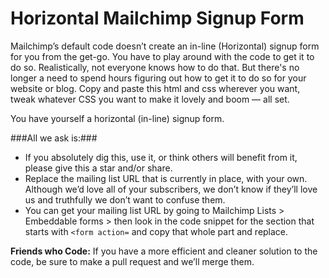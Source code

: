 Horizontal Mailchimp Signup Form
============

Mailchimp’s default code doesn’t create an in-line (Horizontal) signup form for you from the get-go. You have to play around with the code to get it to do so. Realistically, not everyone knows how to do that. But there's no longer a need to spend hours figuring out how to get it to do so for your website or blog. Copy and paste this html and css wherever you want, tweak whatever CSS you want to make it lovely and boom — all set.

You have yourself a horizontal (in-line) signup form.

###All we ask is:###
- If you absolutely dig this, use it, or think others will benefit from it, please give this a star and/or share.
- Replace the mailing list URL that is currently in place, with your own. Although we’d love all of your subscribers, we don’t know if they’ll love us and truthfully we don’t want to confuse them.
- You can get your mailing list URL by going to Mailchimp Lists > Embeddable forms > then look in the code snippet for the section that starts with `<form action=` and copy that whole part and replace. 

**Friends who Code:** If you have a more efficient and cleaner solution to the code, be sure to make a pull request and we’ll merge them.
